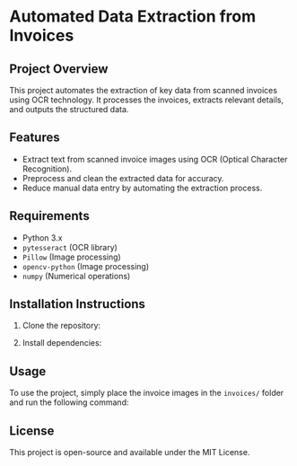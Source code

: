 # Automated Data Extraction from Invoices

## Project Overview
This project automates the extraction of key data from scanned invoices using OCR technology. It processes the invoices, extracts relevant details, and outputs the structured data.

## Features
- Extract text from scanned invoice images using OCR (Optical Character Recognition).
- Preprocess and clean the extracted data for accuracy.
- Reduce manual data entry by automating the extraction process.

## Requirements
- Python 3.x
- `pytesseract` (OCR library)
- `Pillow` (Image processing)
- `opencv-python` (Image processing)
- `numpy` (Numerical operations)

## Installation Instructions
1. Clone the repository:

2. Install dependencies:


## Usage
To use the project, simply place the invoice images in the `invoices/` folder and run the following command:



## License
This project is open-source and available under the MIT License.
